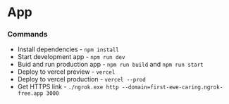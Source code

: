 # App

### Commands

- Install dependencies - `npm install`
- Start development app - `npm run dev`
- Buid and run production app - `npm run build` and `npm run start`
- Deploy to vercel preview - `vercel`
- Deploy to vercel production - `vercel --prod`
- Get HTTPS link - `./ngrok.exe http --domain=first-ewe-caring.ngrok-free.app 3000`
